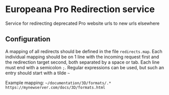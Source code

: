 # Europeana Pro Redirection service

Service for redirecting deprecated Pro website urls to new urls elsewhere

## Configuration ##
A mapping of all redirects should be defined in the file `redirects.map`. Each individual mapping should be on 1 line 
with the incoming request first and the redirection target second, both separated by a space or tab. 
Each line must end with a semicolon `;`. Regular expressions can be used, but such an entry should start with a tilde `~`

Example mapping: `~/documentation/3D/formats/.* https://mynewserver.com/docs/3D/formats.html`
